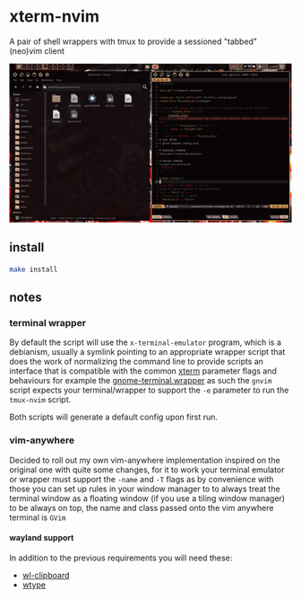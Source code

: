 # xterm-nvim

A pair of shell wrappers with tmux to provide a sessioned "tabbed" (neo)vim client

<img src="./Screenshot.png">


## install

```sh
make install
```


## notes

### terminal wrapper

By default the script will use the `x-terminal-emulator` program, which is a debianism, usually a
symlink pointing to an appropriate wrapper script that does the work of normalizing the command line
to provide scripts an interface that is compatible with the common [xterm](https://manpages.debian.org/unstable/xterm/xterm.1.en.html)
parameter flags and behaviours for example the [gnome-terminal.wrapper](https://sources.debian.org/src/gnome-terminal/3.56.0-1/debian/gnome-terminal.wrapper/)
as such the `gnvim` script expects your terminal/wrapper to support the `-e` parameter to run
the `tmux-nvim` script.

Both scripts will generate a default config upon first run.

### vim-anywhere

Decided to roll out my own vim-anywhere implementation inspired on the original one with quite some
changes, for it to work your terminal emulator or wrapper must support the `-name` and `-T` flags
as by convenience with those you can set up rules in your window manager to to always treat the
terminal window as a floating window (if you use a tiling window manager) to be always on top, the
name and class passed onto the vim anywhere terminal is `GVim`

#### wayland support

In addition to the previous requirements you will need these:
- [wl-clipboard](https://github.com/bugaevc/wl-clipboard)
- [wtype](https://github.com/atx/wtype)
